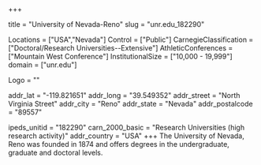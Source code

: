 
+++

title = "University of Nevada-Reno"
slug = "unr.edu_182290"

Locations = ["USA","Nevada"]
Control = ["Public"]
CarnegieClassification = ["Doctoral/Research Universities--Extensive"]
AthleticConferences = ["Mountain West Conference"]
InstitutionalSize = ["10,000 - 19,999"]
domain = ["unr.edu"]

Logo = ""

addr_lat = "-119.821651"
addr_long = "39.549352"
addr_street = "North Virginia Street"
addr_city = "Reno"
addr_state = "Nevada"
addr_postalcode = "89557"

ipeds_unitid = "182290"
carn_2000_basic = "Research Universities (high research activity)"
addr_country = "USA"
+++
    The University of Nevada, Reno was founded in 1874 and offers degrees in the undergraduate, graduate and doctoral levels.
